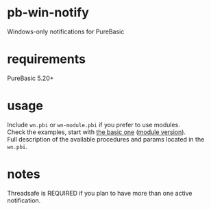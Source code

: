 # pb-win-notify
Windows-only notifications for PureBasic  

# requirements
PureBasic 5.20+  

# usage
Include `wn.pbi` or `wn-module.pbi` if you prefer to use modules.  
Check the examples, start with [the basic one](https://github.com/deseven/pb-win-notify/blob/master/example/example.pb) ([module version](https://github.com/deseven/pb-win-notify/blob/master/example/example-module.pb)).  
Full description of the available procedures and params located in the `wn.pbi`.  

# notes
Threadsafe is REQUIRED if you plan to have more than one active notification.  